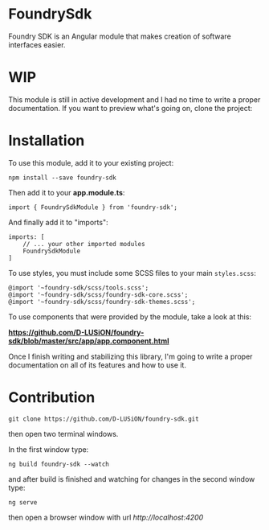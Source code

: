 # FoundrySdk

Foundry SDK is an Angular module that makes creation of software interfaces easier.

# WIP

This module is still in active development and I had no time to write a proper documentation. If you want to preview what's going on, clone the project:

# Installation

To use this module, add it to your existing project:

``` npm install --save foundry-sdk ```

Then add it to your **app.module.ts**:

``` import { FoundrySdkModule } from 'foundry-sdk'; ```

And finally add it to "imports":

```
imports: [
    // ... your other imported modules
    FoundrySdkModule
]
```

To use styles, you must include some SCSS files to your main `styles.scss`:

```
@import '~foundry-sdk/scss/tools.scss';
@import '~foundry-sdk/scss/foundry-sdk-core.scss';
@import '~foundry-sdk/scss/foundry-sdk-themes.scss';
```

To use components that were provided by the module, take a look at this:

**https://github.com/D-LUSiON/foundry-sdk/blob/master/src/app/app.component.html**

Once I finish writing and stabilizing this library, I'm going to write a proper documentation on all of its features and how to use it.

# Contribution

``` git clone https://github.com/D-LUSiON/foundry-sdk.git ```

then open two terminal windows.

In the first window type:

``` ng build foundry-sdk --watch ```

and after build is finished and watching for changes in the second window type:

``` ng serve ```

then open a browser window with url *http://localhost:4200*
